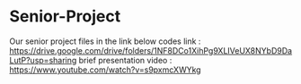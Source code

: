 # Senior-Project
Our senior project files in the link below
codes link : https://drive.google.com/drive/folders/1NF8DCo1XihPg9XLIVeUX8NYbD9DaLutP?usp=sharing
brief presentation video : https://www.youtube.com/watch?v=s9pxmcXWYkg
	

